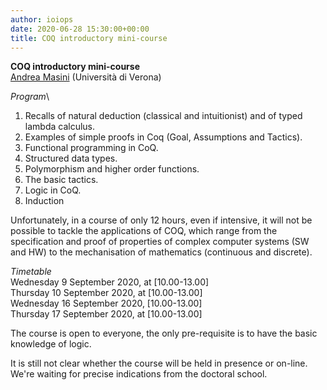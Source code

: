 ```yaml
---
author: ioiops
date: 2020-06-28 15:30:00+00:00
title: COQ introductory mini-course
---
```




**COQ introductory mini-course**\
[Andrea Masini](http://www.di.univr.it/?ent=persona&id=126&lang=it) (Università di Verona)

_Program_\
1) Recalls of natural deduction (classical and intuitionist) and of typed lambda calculus.
2) Examples of simple proofs in Coq (Goal, Assumptions and Tactics).
3) Functional programming in CoQ.
4) Structured data types.
5) Polymorphism and higher order functions.
6) The basic tactics.
7) Logic in CoQ.
8) Induction

Unfortunately, in a course of only 12 hours, even if intensive, it will not be possible to tackle the applications of COQ, which range from the specification and proof of properties of complex computer systems (SW and HW) to the mechanisation of mathematics (continuous and discrete).

_Timetable_\
Wednesday 9 September 2020, at [10.00-13.00]\
Thursday 10 September 2020, at [10.00-13.00]\
Wednesday 16 September 2020, [10.00-13.00]\
Thursday 17 September 2020, at [10.00-13.00]

The course is open to everyone, the only pre-requisite is to have the basic knowledge of logic.

It is still not clear whether the course will be held in presence or on-line. We're waiting for precise indications from the doctoral school.
